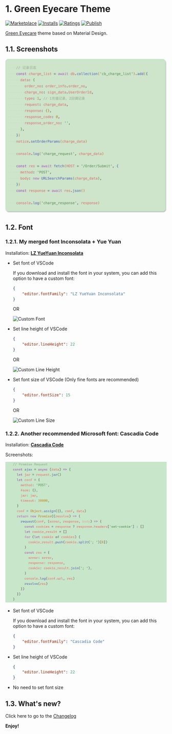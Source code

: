 # 1. Green Eyecare Theme
[![Marketplace](https://vsmarketplacebadge.apphb.com/version/yezige.vscode-theme-green-eyecare.svg)](https://marketplace.visualstudio.com/items/yezige.vscode-theme-green-eyecare)
[![Installs](https://vsmarketplacebadge.apphb.com/installs/yezige.vscode-theme-green-eyecare.svg)](https://marketplace.visualstudio.com/items/yezige.vscode-theme-green-eyecare)
[![Ratings](https://vsmarketplacebadge.apphb.com/rating-short/yezige.vscode-theme-green-eyecare.svg)](https://marketplace.visualstudio.com/items/yezige.vscode-theme-green-eyecare)
[![Publish](https://github.com/yezige/vscode-theme-green-eyecare/workflows/Publish/badge.svg)](https://marketplace.visualstudio.com/items/yezige.vscode-theme-green-eyecare)

[Green Eyecare](https://github.com/yezige/vscode-theme-green-eyecare) theme based on Material Design.

## 1.1. Screenshots
![Screenshots](https://raw.githubusercontent.com/yezige/vscode-theme-green-eyecare/master/screenshots/preview.png)

## 1.2. Font

### 1.2.1. My merged font **Inconsolata + Yue Yuan**

Installation: [**LZ YueYuan Inconsolata**](https://raw.githubusercontent.com/yezige/vscode-theme-green-eyecare/master/fonts/LZ-YueYuan-Inconsolata.otf)

- Set font of VSCode
    
    If you download and install the font in your system, you can add this option to have a custom font:

    ```json
    {
        "editor.fontFamily": "LZ YueYuan Inconsolata"
    }
    ```

    OR

    ![Custom Font](https://raw.githubusercontent.com/yezige/vscode-theme-green-eyecare/master/screenshots/custom-font.png)

- Set line height of VSCode
    ```json
    {
        "editor.lineHeight": 22
    }
    ```
    OR

    ![Custom Line Height](https://raw.githubusercontent.com/yezige/vscode-theme-green-eyecare/master/screenshots/custom-lineheight.png)

- Set font size of VSCode (Only fine fonts are recommended)
    ```json
    {
        "editor.fontSize": 15
    }
    ```
    OR

    ![Custom Line Size](https://raw.githubusercontent.com/yezige/vscode-theme-green-eyecare/master/screenshots/custom-fontsize.png)

### 1.2.2. Another recommended Microsoft font: **Cascadia Code**
Installation: [**Cascadia Code**](https://github.com/microsoft/cascadia-code)

Screenshots:

![Screenshots](https://raw.githubusercontent.com/yezige/vscode-theme-green-eyecare/master/screenshots/preview-cascadia-code.png)

- Set font of VSCode

    If you download and install the font in your system, you can add this option to have a custom font:

    ```json
    {
        "editor.fontFamily": "Cascadia Code"
    }
    ```

- Set line height of VSCode
    ```json
    {
        "editor.lineHeight": 22
    }
    ```
- No need to set font size

## 1.3. What's new?

Click here to go to the [Changelog](https://github.com/yezige/vscode-theme-green-eyecare/blob/master/CHANGELOG.md)

**Enjoy!**
